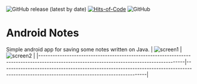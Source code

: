 ![GitHub release (latest by date)](https://img.shields.io/github/v/release/dmitrijkotov634/android-notes?color=green&label=Latest%20version) [![Hits-of-Code](https://hitsofcode.com/github/dmitrijkotov634/android-notes)](https://hitsofcode.com/github/dmitrijkotov634/android-notes/view) ![GitHub](https://img.shields.io/github/license/dmitrijkotov634/android-notes)
# Android Notes
Simple android app for saving some notes written on Java.
| ![screen1](https://user-images.githubusercontent.com/32961194/122779363-75f7ff80-d2b6-11eb-9ac7-64180a825dd1.png) | ![screen2](https://user-images.githubusercontent.com/32961194/122779409-81e3c180-d2b6-11eb-8dea-557c7d3e417c.png) |
|-------------------------------------------------------------------------------------------------------------------------------------------|-------------------------------------------------------------------------------------------------------------------------------------------|
